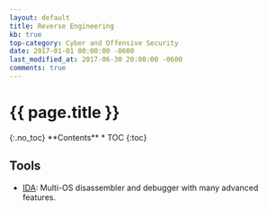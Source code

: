 ```yaml
---
layout: default
title: Reverse Engineering
kb: true
top-category: Cyber and Offensive Security
date: 2017-01-01 00:00:00 -0600
last_modified_at: 2017-06-30 20:00:00 -0600
comments: true
---
```


<h1>{{ page.title }}</h1>
{:.no_toc}
**Contents**
* TOC
{:toc}

## Tools

* [IDA](https://www.hex-rays.com/products/ida/): Multi-OS disassembler and debugger with many advanced features.
